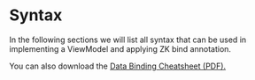 # Syntax
In the following sections we will list all syntax that can be used in implementing a ViewModel and applying ZK bind annotation.

You can also download the [Data Binding Cheatsheet (PDF).](http://www.zkoss.org/zkdownload/startEvalFileDownload?id=1873765451) 
